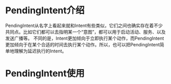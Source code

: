 # PendingIntent介绍
PendingIntent从名字上看起来就和Intent有些类似，它们之间也确实存在着不少共同点。比如它们都可以去指明某一个“意图”，都可以用于启动活动、服务、以及发送广播等。
不同的是，Intent更加倾向于立即执行某个动作，而PendingIntent更加倾向于在某个合适的时间去执行某个动作。所以，也可以把PendingIntent简单地理解为延迟执行的Intent。

# PendingIntent使用
